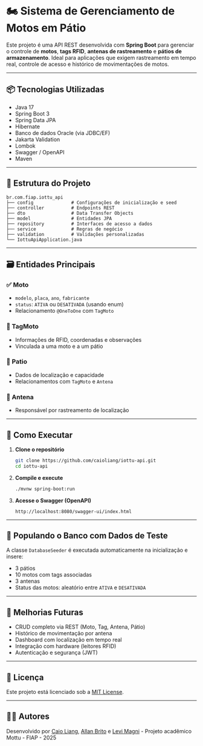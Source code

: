# 🏍️ Sistema de Gerenciamento de Motos em Pátio

Este projeto é uma API REST desenvolvida com **Spring Boot** para gerenciar o controle de **motos**, **tags RFID**, **antenas de rastreamento** e **pátios de armazenamento**. Ideal para aplicações que exigem rastreamento em tempo real, controle de acesso e histórico de movimentações de motos.

---

## 📦 Tecnologias Utilizadas

- Java 17  
- Spring Boot 3  
- Spring Data JPA  
- Hibernate  
- Banco de dados Oracle (via JDBC/EF)  
- Jakarta Validation  
- Lombok  
- Swagger / OpenAPI  
- Maven  

---

## 🧩 Estrutura do Projeto

```
br.com.fiap.iottu_api
├── config              # Configurações de inicialização e seed
├── controller          # Endpoints REST 
├── dto                 # Data Transfer Objects 
├── model               # Entidades JPA
├── repository          # Interfaces de acesso a dados
├── service             # Regras de negócio 
├── validation          # Validações personalizadas
└── IottuApiApplication.java
```

---

## 🗃️ Entidades Principais

### ✅ Moto
- `modelo`, `placa`, `ano`, `fabricante`
- `status`: `ATIVA` ou `DESATIVADA` (usando enum)
- Relacionamento `@OneToOne` com `TagMoto`

### 🎫 TagMoto
- Informações de RFID, coordenadas e observações
- Vinculada a uma moto e a um pátio

### 🏢 Patio
- Dados de localização e capacidade
- Relacionamentos com `TagMoto` e `Antena`

### 📡 Antena
- Responsável por rastreamento de localização

---

## 🚀 Como Executar

1. **Clone o repositório**
   ```bash
   git clone https://github.com/caioliang/iottu-api.git
   cd iottu-api
   ```

2. **Compile e execute**
   ```bash
   ./mvnw spring-boot:run
   ```

3. **Acesse o Swagger (OpenAPI)**
   ```
   http://localhost:8080/swagger-ui/index.html
   ```

---

## 🧪 Populando o Banco com Dados de Teste

A classe `DatabaseSeeder` é executada automaticamente na inicialização e insere:

- 3 pátios  
- 10 motos com tags associadas  
- 3 antenas  
- Status das motos: aleatório entre `ATIVA` e `DESATIVADA`  

---

## 📌 Melhorias Futuras

- CRUD completo via REST (Moto, Tag, Antena, Pátio)  
- Histórico de movimentação por antena  
- Dashboard com localização em tempo real  
- Integração com hardware (leitores RFID)  
- Autenticação e segurança (JWT)  

---

## 📄 Licença

Este projeto está licenciado sob a [MIT License](LICENSE).

---

## 👨‍💻 Autores

Desenvolvido por [Caio Liang](https://github.com/caioliang), [Allan Brito](https://github.com/Allanbm100) e [Levi Magni](https://github.com/levmn) - Projeto acadêmico Mottu - FIAP - 2025
